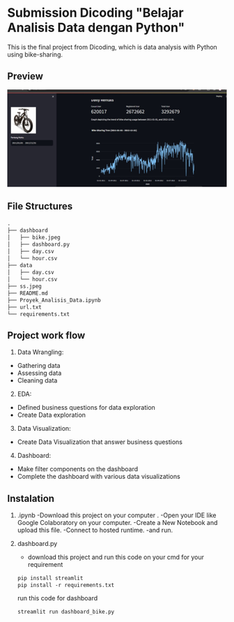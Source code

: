 # Submission Dicoding "Belajar Analisis Data dengan Python"<br>
This is the final project from Dicoding, which is data analysis with Python using bike-sharing.

## Preview
<p align="center">
  <img src="ss1.jpg" />
  
## File Structures

```
.
├── dashboard
│   ├── bike.jpeg
│   ├── dashboard.py
│   ├── day.csv
│   └── hour.csv
├── data
│   ├── day.csv
│   └── hour.csv
├── ss.jpeg
├── README.md
├── Proyek_Analisis_Data.ipynb
├── url.txt
└── requirements.txt
```



## Project work flow
1. Data Wrangling: 
 - Gathering data
 - Assessing data
 - Cleaning data
2. EDA:
 - Defined business questions for data exploration
 - Create Data exploration
3. Data Visualization:
 - Create Data Visualization that answer business questions
4. Dashboard:
 - Make filter components on the dashboard
 - Complete the dashboard with various data visualizations

## Instalation

1. .ipynb
    -Download this project on your computer .
    -Open your IDE like Google Colaboratory on your computer.
    -Create a New Notebook and upload this file.
    -Connect to hosted runtime.
    -and run.
2. dashboard.py
    - download this project and run this code on your cmd for your requirement

    ```shell
    pip install streamlit
    pip install -r requirements.txt
    ```
    run this code for dashboard
    ```shell
    streamlit run dashboard_bike.py
